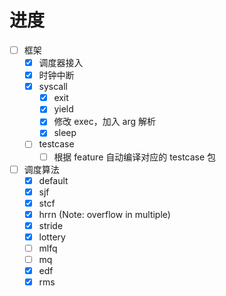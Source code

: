 # 进度
- [ ] 框架
    - [x] 调度器接入
    - [x] 时钟中断
    - [x] syscall
        - [x] exit
        - [x] yield
        - [x] 修改 exec，加入 arg 解析
        - [x] sleep
    - [ ] testcase
        - [ ] 根据 feature 自动编译对应的 testcase 包
- [ ] 调度算法
    - [x] default
    - [x] sjf
    - [x] stcf
    - [x] hrrn (Note: overflow in multiple)
    - [x] stride
    - [x] lottery
    - [ ] mlfq
    - [ ] mq
    - [x] edf
    - [x] rms